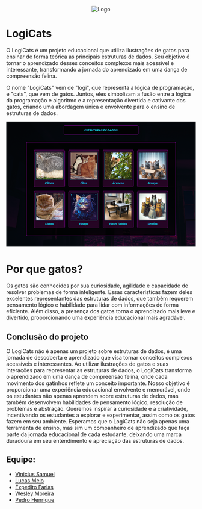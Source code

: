 <p align="center">
  <img src="https://github.com/vini-21samuel/Sistema-banc-rio-em-C/assets/130195075/a1d8f057-8b24-41ed-ab4c-7e451d7da5fb" alt="Logo">
</p>


# LogiCats 
O LogiCats é um projeto educacional que utiliza ilustrações de gatos para ensinar de forma teórica as principais estruturas de dados. Seu objetivo é tornar o aprendizado desses conceitos complexos mais acessível e interessante, transformando a jornada do aprendizado em uma dança de compreensão felina.

O nome "LogiCats" vem de "logi", que representa a lógica de programação, e "cats", que vem de gatos. Juntos, eles simbolizam a fusão entre a lógica da programação e algoritmo e a representação divertida e cativante dos gatos, criando uma abordagem única e envolvente para o ensino de estruturas de dados.

<div align="center">
  <img src="./assets/icons/ilustracao-gatos.png"/>
</div>

# Por que gatos?
Os gatos são conhecidos por sua curiosidade, agilidade e capacidade de resolver problemas de forma inteligente. Essas características fazem deles excelentes representantes das estruturas de dados, que também requerem pensamento lógico e habilidade para lidar com informações de forma eficiente. Além disso, a presença dos gatos torna o aprendizado mais leve e divertido, proporcionando uma experiência educacional mais agradável.

## Conclusão do projeto

O LogiCats não é apenas um projeto sobre estruturas de dados, é uma jornada de descoberta e aprendizado que visa tornar conceitos complexos acessíveis e interessantes. Ao utilizar ilustrações de gatos e suas interações para representar as estruturas de dados, o LogiCats transforma o aprendizado em uma dança de compreensão felina, onde cada movimento dos gatinhos reflete um conceito importante. Nosso objetivo é proporcionar uma experiência educacional envolvente e memorável, onde os estudantes não apenas aprendem sobre estruturas de dados, mas também desenvolvem habilidades de pensamento lógico, resolução de problemas e abstração. Queremos inspirar a curiosidade e a criatividade, incentivando os estudantes a explorar e experimentar, assim como os gatos fazem em seu ambiente. Esperamos que o LogiCats não seja apenas uma ferramenta de ensino, mas sim um companheiro de aprendizado que faça parte da jornada educacional de cada estudante, deixando uma marca duradoura em seu entendimento e apreciação das estruturas de dados.

## Equipe: 
- [Vinicius Samuel](https://www.github.com/vini-21samuel)
- [Lucas Melo](https://www.github.com/lukemew)
- [Expedito Farias](https://www.github.com/ExpeditoFarias)
- [Wesley Moreira](https://www.github.com/wesle-yey)
- [Pedro Henrique](https://www.github.com/Pedroghb)
